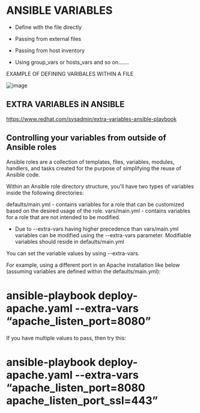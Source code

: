 # ANSIBLE VARIABLES
       
* Define with the file directly

* Passing from external files

* Passing from host inventory

* Using group_vars or hosts_vars and so on.......

EXAMPLE OF DEFINING VARIBALES WITHIN A FILE

![image](https://github.com/manishaverma89/myFirstAnsibleProject/assets/84954924/255e50d6-955e-4abd-85ac-7cbfab5f5e24)


## EXTRA VARIABLES iN ANSIBLE
https://www.redhat.com/sysadmin/extra-variables-ansible-playbook

## Controlling your variables from outside of Ansible roles
Ansible roles are a collection of templates, files, variables, modules, handlers, and tasks created for the purpose of simplifying the reuse of Ansible code.

Within an Ansible role directory structure, you'll have two types of variables inside the following directories:

defaults/main.yml - contains variables for a role that can be customized based on the desired usage of the role.
vars/main.yml - contains variables for a role that are not intended to be modified.
* Due to --extra-vars having higher precedence than vars/main.yml variables can be modified using the --extra-vars parameter. Modifiable variables should reside in defaults/main.yml

You can set the variable values by using --extra-vars.

For example, using a different port in an Apache installation like below (assuming variables are defined within the defaults/main.yml):

# ansible-playbook deploy-apache.yaml --extra-vars “apache_listen_port=8080”
If you have multiple values to pass, then try this:

# ansible-playbook deploy-apache.yaml --extra-vars “apache_listen_port=8080 apache_listen_port_ssl=443”
